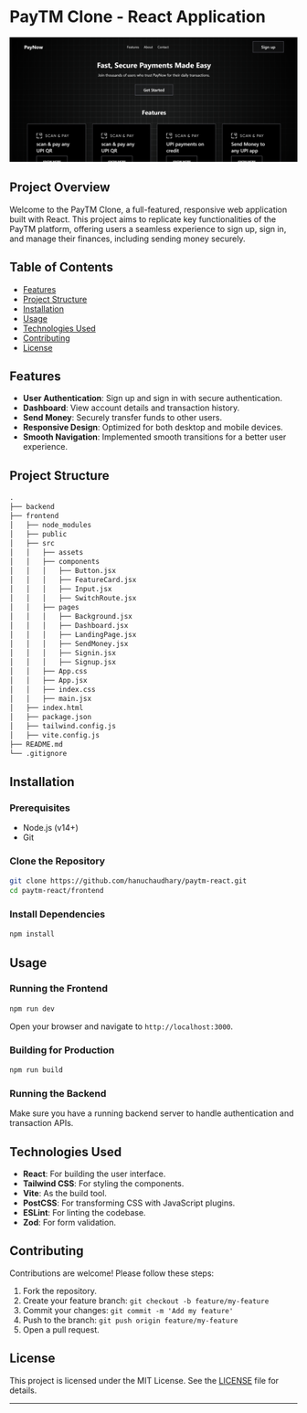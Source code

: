 # PayTM Clone - React Application

![Project Banner](/assets/banner.png)

## Project Overview

Welcome to the PayTM Clone, a full-featured, responsive web application built with React. This project aims to replicate key functionalities of the PayTM platform, offering users a seamless experience to sign up, sign in, and manage their finances, including sending money securely.

## Table of Contents

- [Features](#features)
- [Project Structure](#project-structure)
- [Installation](#installation)
- [Usage](#usage)
- [Technologies Used](#technologies-used)
- [Contributing](#contributing)
- [License](#license)

## Features

- **User Authentication**: Sign up and sign in with secure authentication.
- **Dashboard**: View account details and transaction history.
- **Send Money**: Securely transfer funds to other users.
- **Responsive Design**: Optimized for both desktop and mobile devices.
- **Smooth Navigation**: Implemented smooth transitions for a better user experience.

## Project Structure

```plaintext
.
├── backend
├── frontend
│   ├── node_modules
│   ├── public
│   ├── src
│   │   ├── assets
│   │   ├── components
│   │   │   ├── Button.jsx
│   │   │   ├── FeatureCard.jsx
│   │   │   ├── Input.jsx
│   │   │   ├── SwitchRoute.jsx
│   │   ├── pages
│   │   │   ├── Background.jsx
│   │   │   ├── Dashboard.jsx
│   │   │   ├── LandingPage.jsx
│   │   │   ├── SendMoney.jsx
│   │   │   ├── Signin.jsx
│   │   │   ├── Signup.jsx
│   │   ├── App.css
│   │   ├── App.jsx
│   │   ├── index.css
│   │   ├── main.jsx
│   ├── index.html
│   ├── package.json
│   ├── tailwind.config.js
│   ├── vite.config.js
├── README.md
└── .gitignore
```

## Installation

### Prerequisites

- Node.js (v14+)
- Git

### Clone the Repository

```bash
git clone https://github.com/hanuchaudhary/paytm-react.git
cd paytm-react/frontend
```

### Install Dependencies

```bash
npm install
```

## Usage

### Running the Frontend

```bash
npm run dev
```

Open your browser and navigate to `http://localhost:3000`.

### Building for Production

```bash
npm run build
```

### Running the Backend

Make sure you have a running backend server to handle authentication and transaction APIs.

## Technologies Used

- **React**: For building the user interface.
- **Tailwind CSS**: For styling the components.
- **Vite**: As the build tool.
- **PostCSS**: For transforming CSS with JavaScript plugins.
- **ESLint**: For linting the codebase.
- **Zod**: For form validation.

## Contributing

Contributions are welcome! Please follow these steps:

1. Fork the repository.
2. Create your feature branch: `git checkout -b feature/my-feature`
3. Commit your changes: `git commit -m 'Add my feature'`
4. Push to the branch: `git push origin feature/my-feature`
5. Open a pull request.

## License

This project is licensed under the MIT License. See the [LICENSE](LICENSE) file for details.

---
